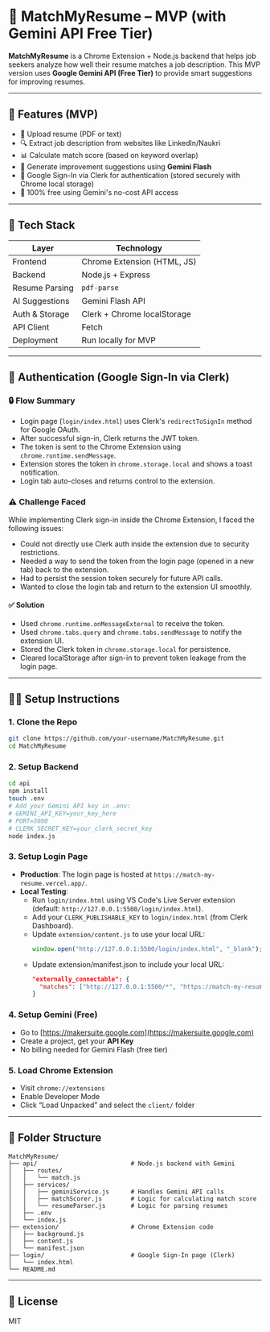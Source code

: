 # 🧠 MatchMyResume – MVP (with Gemini API Free Tier)

**MatchMyResume** is a Chrome Extension + Node.js backend that helps job seekers analyze how well their resume matches a job description. This MVP version uses **Google Gemini API (Free Tier)** to provide smart suggestions for improving resumes.

---

## 🚀 Features (MVP)

- 📄 Upload resume (PDF or text)
- 🔍 Extract job description from websites like LinkedIn/Naukri
- 📊 Calculate match score (based on keyword overlap)
- 🤖 Generate improvement suggestions using **Gemini Flash**
- 🔐 Google Sign-In via Clerk for authentication (stored securely with Chrome local storage)
- 🧠 100% free using Gemini's no-cost API access

---

## 🧰 Tech Stack

| Layer           | Technology                  |
|------------------|-----------------------------|
| Frontend         | Chrome Extension (HTML, JS) |
| Backend          | Node.js + Express           |
| Resume Parsing   | `pdf-parse`                 |
| AI Suggestions   | Gemini Flash API            |
| Auth & Storage   | Clerk + Chrome localStorage |
| API Client       | Fetch                       |
| Deployment       | Run locally for MVP         |

---

## 📌 Authentication (Google Sign-In via Clerk)

### 🔒 Flow Summary
- Login page (`login/index.html`) uses Clerk's `redirectToSignIn` method for Google OAuth.
- After successful sign-in, Clerk returns the JWT token.
- The token is sent to the Chrome Extension using `chrome.runtime.sendMessage`.
- Extension stores the token in `chrome.storage.local` and shows a toast notification.
- Login tab auto-closes and returns control to the extension.

### ⚠️ Challenge Faced

While implementing Clerk sign-in inside the Chrome Extension, I faced the following issues:

- Could not directly use Clerk auth inside the extension due to security restrictions.
- Needed a way to send the token from the login page (opened in a new tab) back to the extension.
- Had to persist the session token securely for future API calls.
- Wanted to close the login tab and return to the extension UI smoothly.

#### ✅ Solution

- Used `chrome.runtime.onMessageExternal` to receive the token.
- Used `chrome.tabs.query` and `chrome.tabs.sendMessage` to notify the extension UI.
- Stored the Clerk token in `chrome.storage.local` for persistence.
- Cleared localStorage after sign-in to prevent token leakage from the login page.


---

## 🧑‍💻 Setup Instructions

### 1. Clone the Repo
```bash
git clone https://github.com/your-username/MatchMyResume.git
cd MatchMyResume
```

### 2. Setup Backend
```bash
cd api
npm install
touch .env
# Add your Gemini API key in .env:
# GEMINI_API_KEY=your_key_here
# PORT=3000
# CLERK_SECRET_KEY=your_clerk_secret_key
node index.js
```

### 3. Setup Login Page
- **Production**: The login page is hosted at `https://match-my-resume.vercel.app/`.
- **Local Testing**:
  - Run `login/index.html` using VS Code's Live Server extension (default: `http://127.0.0.1:5500/login/index.html`).
  - Add your `CLERK_PUBLISHABLE_KEY` to `login/index.html` (from Clerk Dashboard).
  - Update `extension/content.js` to use your local URL:
    ```javascript
    window.open("http://127.0.0.1:5500/login/index.html", "_blank");
    ```
  - Update extension/manifest.json to include your local URL:
    ```json
    "externally_connectable": {
      "matches": ["http://127.0.0.1:5500/*", "https://match-my-resume.vercel.app/*"]
    }
    ```

### 4. Setup Gemini (Free)
- Go to [https://makersuite.google.com](https://makersuite.google.com)
- Create a project, get your **API Key**
- No billing needed for Gemini Flash (free tier)

### 5. Load Chrome Extension
- Visit `chrome://extensions`
- Enable Developer Mode
- Click “Load Unpacked” and select the `client/` folder

---

## 📂 Folder Structure

```
MatchMyResume/
├── api/                          # Node.js backend with Gemini
│   ├── routes/
│   │   └── match.js
│   ├── services/
│   │   ├── geminiService.js      # Handles Gemini API calls
│   │   ├── matchScorer.js        # Logic for calculating match score
│   │   └── resumeParser.js       # Logic for parsing resumes
│   ├── .env
│   └── index.js
├── extension/                    # Chrome Extension code
│   ├── background.js
│   ├── content.js
│   └── manifest.json
├── login/                        # Google Sign-In page (Clerk)
│   └── index.html
└── README.md
```

---

## 🏁 License

MIT
